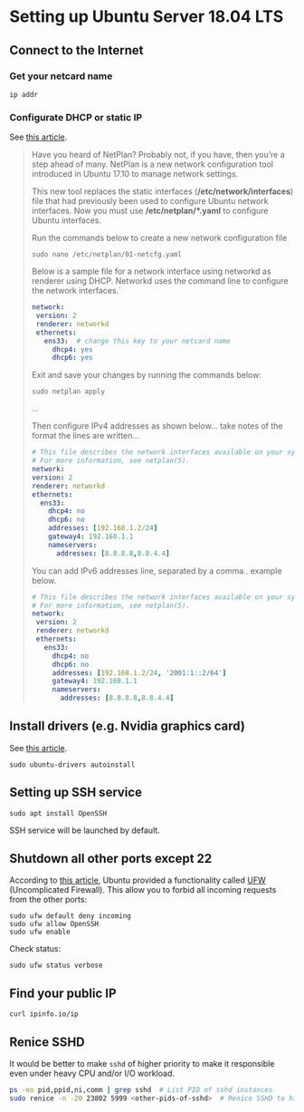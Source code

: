 # Setting up Ubuntu Server 18.04 LTS

## Connect to the Internet

### Get your netcard name

`ip addr`

### Configurate DHCP or static IP

See [this article](https://websiteforstudents.com/configure-static-ip-addresses-on-ubuntu-18-04-beta/).

> Have you heard of NetPlan? Probably not, if you have, then you’re a step ahead of many. NetPlan is a new network configuration tool introduced in Ubuntu 17.10 to manage network settings.
>
> This new tool replaces the static interfaces (**/etc/network/interfaces**) file that had previously been used to configure Ubuntu network interfaces. Now you must use **/etc/netplan/\*.yaml** to configure Ubuntu interfaces.
>
> Run the commands below to create a new network configuration file
>
> `sudo nano /etc/netplan/01-netcfg.yaml`
>
> Below is a sample file for a network interface using networkd as renderer using DHCP. Networkd uses the command line to configure the network interfaces.`
>
> ```yaml
> network:
>  version: 2
>  renderer: networkd
>  ethernets:
>    ens33:  # change this key to your netcard name
>      dhcp4: yes
>      dhcp6: yes
> ```
>
> Exit and save your changes by running the commands below:
>
> `sudo netplan apply`
>
> ...
>
> Then configure IPv4 addresses as shown below… take notes of the format the lines are written…
>
>  ```yaml
> # This file describes the network interfaces available on your system
> # For more information, see netplan(5).
> network:
>  version: 2
>  renderer: networkd
>  ethernets:
>    ens33:
>      dhcp4: no
>      dhcp6: no
>      addresses: [192.168.1.2/24]
>      gateway4: 192.168.1.1
>      nameservers:
>        addresses: [8.8.8.8,8.8.4.4]
>  ```
>
> You can add IPv6 addresses line, separated by a comma.. example below.
>
> ```yaml
> # This file describes the network interfaces available on your system
> # For more information, see netplan(5).
> network:
>  version: 2
>  renderer: networkd
>  ethernets:
>    ens33:
>      dhcp4: no
>      dhcp6: no
>      addresses: [192.168.1.2/24, '2001:1::2/64']
>      gateway4: 192.168.1.1
>      nameservers:
>        addresses: [8.8.8.8,8.8.4.4]
> ```

## Install drivers (e.g. Nvidia graphics card)

See [this article](https://linuxconfig.org/how-to-install-the-nvidia-drivers-on-ubuntu-18-04-bionic-beaver-linux).

```
sudo ubuntu-drivers autoinstall
```

## Setting up SSH service

```
sudo apt install OpenSSH
```

SSH service will be launched by default.

## Shutdown all other ports except 22

According to [this article](https://linuxconfig.org/how-to-deny-all-incoming-ports-except-ssh-port-22-on-ubuntu-18-04-bionic-beaver-linux), Ubuntu provided a functionality called [UFW](https://help.ubuntu.com/community/UFW) (Uncomplicated Firewall). This allow you to forbid all incoming requests from the other ports:

```
sudo ufw default deny incoming
sudo ufw allow OpenSSH
sudo ufw enable
```

Check status:

```
sudo ufw status verbose
```

## Find your public IP

```
curl ipinfo.io/ip
```

## Renice SSHD

It would be better to make `sshd` of higher priority to make it responsible even under heavy CPU and/or I/O workload.
```sh
ps -eo pid,ppid,ni,comm | grep sshd  # List PID of sshd instances
sudo renice -n -20 23802 5999 <other-pids-of-sshd>  # Renice SSHD to highest priority.
```
